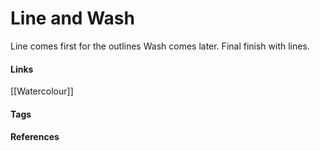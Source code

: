 # Line and Wash
Line comes first for the outlines
Wash comes later.
Final finish with lines.

#### Links
[[Watercolour]]
#### Tags

#### References